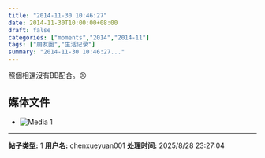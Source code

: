 ```yaml
---
title: "2014-11-30 10:46:27"
date: 2014-11-30T10:00:00+08:00
draft: false
categories: ["moments","2014","2014-11"]
tags: ["朋友圈","生活记录"]
summary: "2014-11-30 10:46:27..."
---
```


照個相還沒有BB配合。😠

## 媒体文件

- ![Media 1](/Moments/photos/2014-11-30/201411301046270.jpg)

---

**帖子类型:** 1
**用户名:** chenxueyuan001
**处理时间:** 2025/8/28 23:27:04